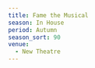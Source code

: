 ```yaml
---
title: Fame the Musical
season: In House
period: Autumn
season_sort: 90
venue:
  - New Theatre
---
```




